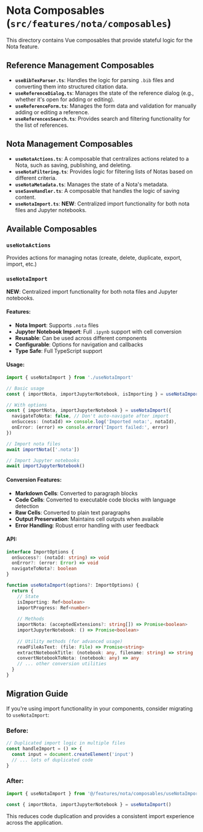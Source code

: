 # Nota Composables (`src/features/nota/composables`)

This directory contains Vue composables that provide stateful logic for the Nota feature.

## Reference Management Composables

-   **`useBibTexParser.ts`**: Handles the logic for parsing `.bib` files and converting them into structured citation data.
-   **`useReferenceDialog.ts`**: Manages the state of the reference dialog (e.g., whether it's open for adding or editing).
-   **`useReferenceForm.ts`**: Manages the form data and validation for manually adding or editing a reference.
-   **`useReferencesSearch.ts`**: Provides search and filtering functionality for the list of references.

## Nota Management Composables

-   **`useNotaActions.ts`**: A composable that centralizes actions related to a Nota, such as saving, publishing, and deleting.
-   **`useNotaFiltering.ts`**: Provides logic for filtering lists of Notas based on different criteria.
-   **`useNotaMetadata.ts`**: Manages the state of a Nota's metadata.
-   **`useSaveHandler.ts`**: A composable that handles the logic of saving content.
-   **`useNotaImport.ts`**: **NEW**: Centralized import functionality for both nota files and Jupyter notebooks.

## Available Composables

### `useNotaActions`
Provides actions for managing notas (create, delete, duplicate, export, import, etc.)

### `useNotaImport`
**NEW**: Centralized import functionality for both nota files and Jupyter notebooks.

#### Features:
- **Nota Import**: Supports `.nota` files
- **Jupyter Notebook Import**: Full `.ipynb` support with cell conversion
- **Reusable**: Can be used across different components
- **Configurable**: Options for navigation and callbacks
- **Type Safe**: Full TypeScript support

#### Usage:

```typescript
import { useNotaImport } from './useNotaImport'

// Basic usage
const { importNota, importJupyterNotebook, isImporting } = useNotaImport()

// With options
const { importNota, importJupyterNotebook } = useNotaImport({
  navigateToNota: false, // Don't auto-navigate after import
  onSuccess: (notaId) => console.log('Imported nota:', notaId),
  onError: (error) => console.error('Import failed:', error)
})

// Import nota files
await importNota(['.nota'])

// Import Jupyter notebooks
await importJupyterNotebook()
```

#### Conversion Features:
- **Markdown Cells**: Converted to paragraph blocks
- **Code Cells**: Converted to executable code blocks with language detection
- **Raw Cells**: Converted to plain text paragraphs
- **Output Preservation**: Maintains cell outputs when available
- **Error Handling**: Robust error handling with user feedback

#### API:

```typescript
interface ImportOptions {
  onSuccess?: (notaId: string) => void
  onError?: (error: Error) => void
  navigateToNota?: boolean
}

function useNotaImport(options?: ImportOptions) {
  return {
    // State
    isImporting: Ref<boolean>
    importProgress: Ref<number>
    
    // Methods
    importNota: (acceptedExtensions?: string[]) => Promise<boolean>
    importJupyterNotebook: () => Promise<boolean>
    
    // Utility methods (for advanced usage)
    readFileAsText: (file: File) => Promise<string>
    extractNotebookTitle: (notebook: any, filename: string) => string
    convertNotebookToNota: (notebook: any) => any
    // ... other conversion utilities
  }
}
```

## Migration Guide

If you're using import functionality in your components, consider migrating to `useNotaImport`:

### Before:
```typescript
// Duplicated import logic in multiple files
const handleImport = () => {
  const input = document.createElement('input')
  // ... lots of duplicated code
}
```

### After:
```typescript
import { useNotaImport } from '@/features/nota/composables/useNotaImport'

const { importNota, importJupyterNotebook } = useNotaImport()
```

This reduces code duplication and provides a consistent import experience across the application. 